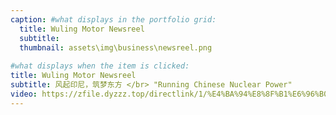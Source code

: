 ```yaml
---
caption: #what displays in the portfolio grid:
  title: Wuling Motor Newsreel
  subtitle: 
  thumbnail: assets\img\business\newsreel.png
  
#what displays when the item is clicked:
title: Wuling Motor Newsreel
subtitle: 风起印尼，筑梦东方 </br> "Running Chinese Nuclear Power"
video: https://zfile.dyzzz.top/directlink/1/%E4%BA%94%E8%8F%B1%E6%96%B0%E9%97%BB%E7%89%871217%EF%BC%88%E9%AB%98%E6%B8%85%E7%89%88%EF%BC%89.mp4
---
```



